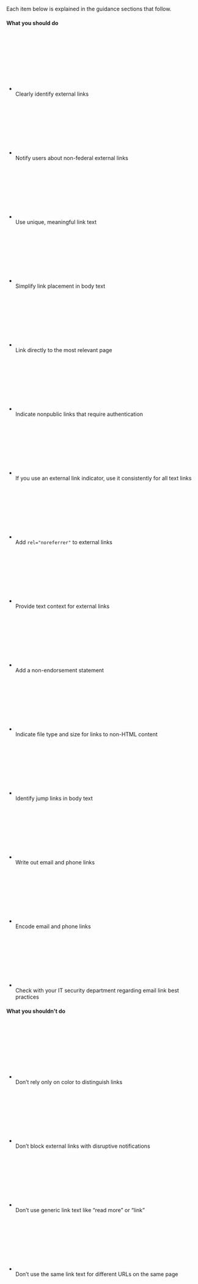 <p class="margin-top-2 padding-top-1 border-top-1px border-base-lighter">Each item below is explained in the guidance sections that follow.<p>

<div class="bg-white border-1px border-base-lightest padding-2 radius-lg">
  <div class="grid-row grid-gap-lg">
    <div class="margin-top-3 tablet:margin-top-0 tablet:grid-col">
      <h4>What you should do</h4>
      <ul class="usa-icon-list usa-icon-list--success margin-top-2">
        <li class="usa-icon-list__item">
          <div class="usa-icon-list__icon">
            <svg class="usa-icon" aria-hidden="true" role="img"><use xlink:href="{{ site.baseurl }}/assets/img/sprite.svg#local_police"></use></svg>
          </div>
          <div class="usa-icon-list__content">
            Clearly identify external links
          </div>
        </li>
        <li class="usa-icon-list__item">
          <div class="usa-icon-list__icon">
            <svg class="usa-icon" aria-hidden="true" role="img"><use xlink:href="{{ site.baseurl }}/assets/img/sprite.svg#local_police"></use></svg>
          </div>
          <div class="usa-icon-list__content">
            Notify users about non-federal external links
          </div>
        </li>
        <li class="usa-icon-list__item">
          <div class="usa-icon-list__icon">
            <svg class="usa-icon" aria-hidden="true" role="img"><use xlink:href="{{ site.baseurl }}/assets/img/sprite.svg#check_circle"></use></svg>
          </div>
          <div class="usa-icon-list__content">
            Use unique, meaningful link text
          </div>
        </li>
        <li class="usa-icon-list__item">
          <div class="usa-icon-list__icon">
            <svg class="usa-icon" aria-hidden="true" role="img"><use xlink:href="{{ site.baseurl }}/assets/img/sprite.svg#check_circle"></use></svg>
          </div>
          <div class="usa-icon-list__content">
            Simplify link placement in body text
          </div>
        </li>
        <li class="usa-icon-list__item">
          <div class="usa-icon-list__icon">
            <svg class="usa-icon" aria-hidden="true" role="img"><use xlink:href="{{ site.baseurl }}/assets/img/sprite.svg#check_circle"></use></svg>
          </div>
          <div class="usa-icon-list__content">
            Link directly to the most relevant page
          </div>
        </li>
        <li class="usa-icon-list__item">
          <div class="usa-icon-list__icon">
            <svg class="usa-icon" aria-hidden="true" role="img"><use xlink:href="{{ site.baseurl }}/assets/img/sprite.svg#check_circle"></use></svg>
          </div>
          <div class="usa-icon-list__content">
            Indicate nonpublic links that require authentication
          </div>
        </li>
        <li class="usa-icon-list__item">
          <div class="usa-icon-list__icon">
            <svg class="usa-icon" aria-hidden="true" role="img"><use xlink:href="{{ site.baseurl }}/assets/img/sprite.svg#check_circle"></use></svg>
          </div>
          <div class="usa-icon-list__content">
            If you use an external link indicator, use it consistently for all text links
          </div>
        </li>
        <li class="usa-icon-list__item">
          <div class="usa-icon-list__icon">
            <svg class="usa-icon" aria-hidden="true" role="img"><use xlink:href="{{ site.baseurl }}/assets/img/sprite.svg#check_circle"></use></svg>
          </div>
          <div class="usa-icon-list__content">
            Add <code>rel="noreferrer"</code> to external links
          </div>
        </li>
        <li class="usa-icon-list__item">
          <div class="usa-icon-list__icon">
            <svg class="usa-icon" aria-hidden="true" role="img"><use xlink:href="{{ site.baseurl }}/assets/img/sprite.svg#check_circle"></use></svg>
          </div>
          <div class="usa-icon-list__content">
            Provide text context for external links
          </div>
        </li>
         <li class="usa-icon-list__item">
          <div class="usa-icon-list__icon">
            <svg class="usa-icon" aria-hidden="true" role="img"><use xlink:href="{{ site.baseurl }}/assets/img/sprite.svg#check_circle"></use></svg>
          </div>
          <div class="usa-icon-list__content">
            Add a non-endorsement statement
          </div>
        </li>
        <li class="usa-icon-list__item">
          <div class="usa-icon-list__icon">
            <svg class="usa-icon" aria-hidden="true" role="img"><use xlink:href="{{ site.baseurl }}/assets/img/sprite.svg#check_circle"></use></svg>
          </div>
          <div class="usa-icon-list__content">
            Indicate file type and size for links to non-HTML content
          </div>
        </li>
        <li class="usa-icon-list__item">
          <div class="usa-icon-list__icon">
            <svg class="usa-icon" aria-hidden="true" role="img"><use xlink:href="{{ site.baseurl }}/assets/img/sprite.svg#check_circle"></use></svg>
          </div>
          <div class="usa-icon-list__content">
            Identify jump links in body text
          </div>
        </li>
        <li class="usa-icon-list__item">
          <div class="usa-icon-list__icon">
            <svg class="usa-icon" aria-hidden="true" role="img"><use xlink:href="{{ site.baseurl }}/assets/img/sprite.svg#check_circle"></use></svg>
          </div>
          <div class="usa-icon-list__content">
            Write out email and phone links
          </div>
        </li>
        <li class="usa-icon-list__item">
          <div class="usa-icon-list__icon">
            <svg class="usa-icon" aria-hidden="true" role="img"><use xlink:href="{{ site.baseurl }}/assets/img/sprite.svg#check_circle"></use></svg>
          </div>
          <div class="usa-icon-list__content">
            Encode email and phone links
          </div>
        </li>
        <li class="usa-icon-list__item">
          <div class="usa-icon-list__icon">
            <svg class="usa-icon" aria-hidden="true" role="img"><use xlink:href="{{ site.baseurl }}/assets/img/sprite.svg#check_circle"></use></svg>
          </div>
          <div class="usa-icon-list__content">
            Check with your IT security department regarding email link best practices
          </div>
        </li>
      </ul>
    </div>
    <div class="margin-top-3 tablet:margin-top-0 tablet:grid-col">
      <h4>What you shouldn't do</h4>
      <ul class="usa-icon-list usa-icon-list--error margin-top-2">
        <li class="usa-icon-list__item">
          <div class="usa-icon-list__icon">
            <svg class="usa-icon" aria-hidden="true" role="img"><use xlink:href="{{ site.baseurl }}/assets/img/sprite.svg#cancel"></use></svg>
          </div>
          <div class="usa-icon-list__content">
            Don’t rely only on color to distinguish links
          </div>
        </li>
        <li class="usa-icon-list__item">
          <div class="usa-icon-list__icon">
            <svg class="usa-icon" aria-hidden="true" role="img"><use xlink:href="{{ site.baseurl }}/assets/img/sprite.svg#cancel"></use></svg>
          </div>
          <div class="usa-icon-list__content">
            Don’t block external links with disruptive notifications
          </div>
        </li>
        <li class="usa-icon-list__item">
          <div class="usa-icon-list__icon">
            <svg class="usa-icon" aria-hidden="true" role="img"><use xlink:href="{{ site.baseurl }}/assets/img/sprite.svg#cancel"></use></svg>
          </div>
          <div class="usa-icon-list__content">
            Don’t use generic link text like “read more” or “link”
          </div>
        </li>
        <li class="usa-icon-list__item">
          <div class="usa-icon-list__icon">
            <svg class="usa-icon" aria-hidden="true" role="img"><use xlink:href="{{ site.baseurl }}/assets/img/sprite.svg#cancel"></use></svg>
          </div>
          <div class="usa-icon-list__content">
            Don’t use the same link text for different URLs on the same page
          </div>
        </li>
      </ul>
    </div>
  </div>
</div>
